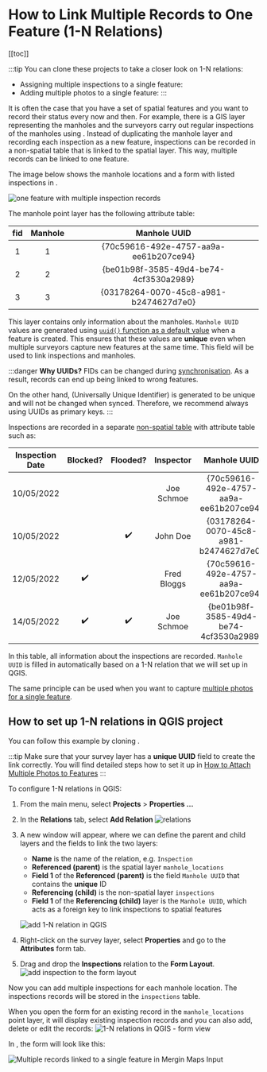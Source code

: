 # How to Link Multiple Records to One Feature (1-N Relations)
[[toc]]

:::tip
You can clone these projects to take a closer look on 1-N relations:
   - Assigning multiple inspections to a single feature: <MerginMapsProject id="documentation/forms_one-to-many-relations" />
   - Adding multiple photos to a single feature: <MerginMapsProject id="documentation/forms_multiple_photos" />
:::

It is often the case that you have a set of spatial features and you want to record their status every now and then. For example, there is a GIS layer representing the manholes and the surveyors carry out regular inspections of the manholes using <MainPlatformNameLink />. Instead of duplicating the manhole layer and recording each inspection as a new feature, inspections can be recorded in a non-spatial table that is linked to the spatial layer. This way, multiple records can be linked to one feature.

The image below shows the manhole locations and a form with listed inspections in <MobileAppName />.

![one feature with multiple inspection records](./input-1-n.jpg "One point - multiple inpections")

The manhole point layer has the following attribute table: 

| fid | Manhole | Manhole UUID |
|:---:|:---:|:---:|
| 1 | 1 | {70c59616-492e-4757-aa9a-ee61b207ce94} |
| 2 | 2 | {be01b98f-3585-49d4-be74-4cf3530a2989} |
| 3 | 3 | {03178264-0070-45c8-a981-b2474627d7e0} |

This layer contains only information about the manholes. `Manhole UUID` values are generated using [`uuid()` function as a default value](../attach-multiple-photos-to-features/) when a feature is created. This ensures that these values are **unique** even when multiple surveyors capture new features at the same time. This field will be used to link inspections and manholes.

:::danger
**Why UUIDs?** FIDs can be changed during [synchronisation](../../manage/synchronisation/#synchronisation). As a result, records can end up being linked to wrong features. 

On the other hand, <QGISHelp ver="latest" link="user_manual/expressions/functions_list.html#uuid" text="UUID" /> (Universally Unique Identifier) is generated to be unique and will not be changed when synced. Therefore, we recommend always using UUIDs as primary keys.
:::

Inspections are recorded in a separate [non-spatial table](../working_with_nonspatial_data/) with attribute table such as:

| Inspection Date | Blocked? | Flooded? | Inspector  | Manhole UUID |
|:---:|:---:|:---:|:---:|:---:|
| 10/05/2022 |  | | Joe Schmoe | {70c59616-492e-4757-aa9a-ee61b207ce94} |
| 10/05/2022 |  | :heavy_check_mark: | John Doe | {03178264-0070-45c8-a981-b2474627d7e0} |
| 12/05/2022 | :heavy_check_mark:  |   | Fred Bloggs | {70c59616-492e-4757-aa9a-ee61b207ce94} |
| 14/05/2022 | :heavy_check_mark: | :heavy_check_mark:  | Joe Schmoe | {be01b98f-3585-49d4-be74-4cf3530a2989} |

In this table, all information about the inspections are recorded. `Manhole UUID` is filled in automatically based on a 1-N relation that we will set up in QGIS.

The same principle can be used when you want to capture [multiple photos for a single feature](../attach-multiple-photos-to-features/).


## How to set up 1-N relations in QGIS project
You can follow this example by cloning <MerginMapsProject id="documentation/forms_one-to-many-relations" />.

:::tip
Make sure that your survey layer has a **unique UUID** field to create the link correctly. You will find detailed steps how to set it up in [How to Attach Multiple Photos to Features](../attach-multiple-photos-to-features/)
:::

To configure 1-N relations in QGIS:
1. From the main menu, select **Projects** > **Properties ...**
2. In the **Relations** tab, select  **Add Relation**
   ![relations](../attach-multiple-photos-to-features/qgis_relation_tab.png)
3. A new window will appear, where we can define the parent and child layers and the fields to link the two layers:
   - **Name** is the name of the relation, e.g. `Inspection`
   - **Referenced (parent)** is the spatial layer `manhole_locations`
   - **Field 1** of the **Referenced (parent)** is the field `Manhole UUID` that contains the **unique** ID 
   - **Referencing (child)** is the non-spatial layer `inspections`
   - **Field 1** of the **Referencing (child)** layer is the `Manhole UUID`, which acts as a foreign key to link inspections to spatial features

   ![add 1-N relation in QGIS](./qgis-add-relation.jpg)

4. Right-click on the survey layer, select **Properties** and go to the **Attributes** form tab.
5. Drag and drop the **Inspections** relation to the **Form Layout**.
   ![add inspection to the form layout](./qgis-forms-relations-setup.jpg)

Now you can add multiple inspections for each manhole location. The inspections records will be stored in the `inspections` table.

When you open the form for an existing record in the `manhole_locations` point layer, it will display existing inspection records and you can also add, delete or edit the records:
![1-N relations in QGIS - form view](./qgis-1-N-form.jpg)

In <MobileAppName />, the form will look like this:

![Multiple records linked to a single feature in Mergin Maps Input](./input_forms_one-to-n.jpg)

